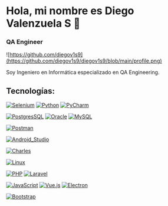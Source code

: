 
# Hola, mi nombre es Diego Valenzuela S 👋
### QA Engineer

![https://github.com/diegov1s9](https://github.com/diegov1s9/diegov1s9/blob/main/profile.png)

Soy Ingeniero en Informática especializado en QA Engineering.

## Tecnologías:
[![Selenium](https://img.shields.io/badge/Selenium-43B02A?style=for-the-badge&logo=selenium&logoColor=white&labelColor=101010)]()
[![Python](https://img.shields.io/badge/Python-3776AB?style=for-the-badge&logo=python&logoColor=white&labelColor=101010)]()
[![PyCharm](https://img.shields.io/badge/PyCharm-000000?style=for-the-badge&logo=pycharm&logoColor=white&labelColor=101010)]()  

[![PostgresSQL](https://img.shields.io/badge/PostgreSQL-4169E1?style=for-the-badge&logo=postgresql&logoColor=white&labelColor=101010)]()
[![Oracle](https://img.shields.io/badge/Oracle-3a3632?style=for-the-badge&logo=Oracle&logoColor=white&labelColor=101010)]()
[![MySQL](https://img.shields.io/badge/MySQL-4479A1?style=for-the-badge&logo=mysql&logoColor=white&labelColor=101010)]()

[![Postman](https://img.shields.io/badge/Postman-FF6C37?style=for-the-badge&logo=postman&logoColor=white&labelColor=101010)]()

[![Android_Studio](https://img.shields.io/badge/Android_Studio-3DDC84?style=for-the-badge&logo=android-studio&logoColor=white&labelColor=101010)]()

[![Charles](https://img.shields.io/badge/Charles-F3F5F5?style=for-the-badge&logo=charles&logoColor=white&labelColor=101010)]()

[![Linux](https://img.shields.io/badge/Linux-FCC624?style=for-the-badge&logo=linux&logoColor=white&labelColor=101010)]()

[![PHP](https://img.shields.io/badge/PHP-777BB4?style=for-the-badge&logo=php&logoColor=white&labelColor=101010)]()
[![Laravel](https://img.shields.io/badge/Laravel-FF2D20?style=for-the-badge&logo=laravel&logoColor=white&labelColor=101010)]()

[![JavaScript](https://img.shields.io/badge/JavaScript-F7DF1E?style=for-the-badge&logo=javascript&logoColor=white&labelColor=101010)]()
[![Vue.js](https://img.shields.io/badge/Vue.JS-4FC08D?style=for-the-badge&logo=vuedotjs&logoColor=white&labelColor=101010)]()
[![Electron](https://img.shields.io/badge/Electron-47848F?style=for-the-badge&logo=electron&logoColor=white&labelColor=101010)]()

[![Bootstrap](https://img.shields.io/badge/Bootstrap-7952B3?style=for-the-badge&logo=bootstrap&logoColor=white&labelColor=101010)]()